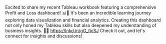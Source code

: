 Excited to share my recent Tableau workbook featuring a comprehensive Profit and Loss dashboard! 📊💼 It's been an incredible learning journey exploring data visualization and financial analytics. Creating this dashboard not only honed my Tableau skills but also deepened my understanding of business insights. 🚀💡 
https://lnkd.in/gG_ficSJ
Check it out, and let's connect for insights and discussions! 
